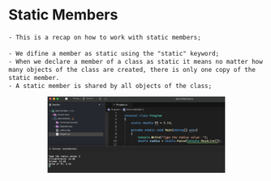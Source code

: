 # Static Members

    - This is a recap on how to work with static members;

    - We difine a member as static using the "static" keyword;
    - When we declare a member of a class as static it means no matter how many objects of the class are created, there is only one copy of the static member.
    - A static member is shared by all objects of the class;

<p align="center">
  <img src="./screenshots/example1.png" width="350" title="Console">
</p>
